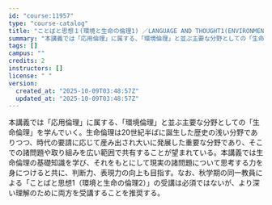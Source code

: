 ```yaml
---
id: "course:11957"
type: "course-catalog"
title: "ことばと思想１(環境と生命の倫理1) ／LANGUAGE AND THOUGHT1(ENVIRONMENTAL AND BIOETHICS 1)"
summary: "本講義では「応用倫理」に属する、「環境倫理」と並ぶ主要な分野としての「生命倫理」を学んでいく。生命倫理は20世紀半ばに誕生した歴史の浅い分野でありつつ、時代の要請に応じて産み出され大いに発展した重要な分野であり、そこでの諸問題や取り組みを広…"
tags: []
campus: ""
credits: 2
instructors: []
license: " "
version:
  created_at: "2025-10-09T03:48:57Z"
  updated_at: "2025-10-09T03:48:57Z"
---
```


本講義では「応用倫理」に属する、「環境倫理」と並ぶ主要な分野としての「生命倫理」を学んでいく。生命倫理は20世紀半ばに誕生した歴史の浅い分野でありつつ、時代の要請に応じて産み出され大いに発展した重要な分野であり、そこでの諸問題や取り組みを広い範囲で共有することが望まれている。本講義では生命倫理の基礎知識を学び、それをもとにして現実の諸問題について思考する力を身につけると共に、判断力、表現力の向上も目指す。なお、秋学期の同一教員による「ことばと思想1（環境と生命の倫理2）」の受講は必須ではないが、より深い理解のために両方を受講することを推奨する。
